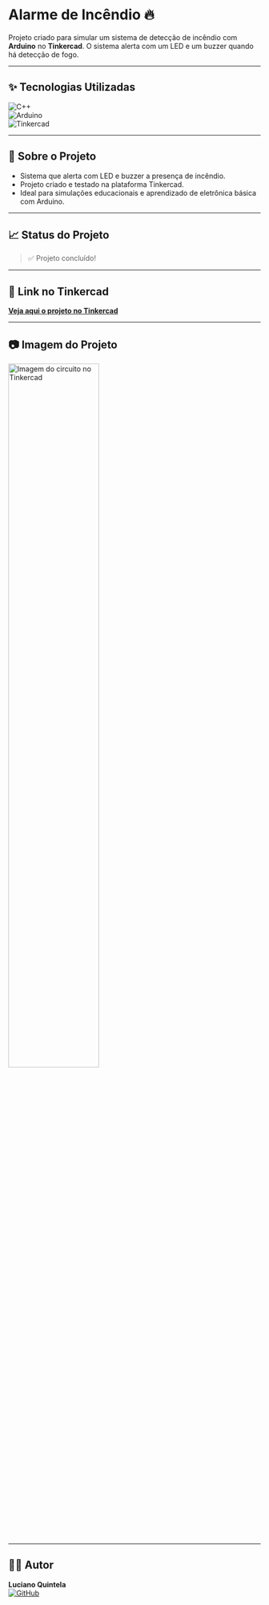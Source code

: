 # Alarme de Incêndio 🔥  
Projeto criado para simular um sistema de detecção de incêndio com **Arduino** no **Tinkercad**. O sistema alerta com um LED e um buzzer quando há detecção de fogo.

---

## ✨ Tecnologias Utilizadas

![C++](https://img.shields.io/badge/C%2B%2B-00599C?style=for-the-badge&logo=c%2B%2B&logoColor=white)  
![Arduino](https://img.shields.io/badge/Arduino-00979D?style=for-the-badge&logo=arduino&logoColor=white)  
![Tinkercad](https://img.shields.io/badge/Tinkercad-F77F00?style=for-the-badge&logo=tinkercad&logoColor=white)

---

## 📜 Sobre o Projeto

- Sistema que alerta com LED e buzzer a presença de incêndio.
- Projeto criado e testado na plataforma Tinkercad.
- Ideal para simulações educacionais e aprendizado de eletrônica básica com Arduino.

---

## 📈 Status do Projeto

> ✅ Projeto concluído!

---

## 🔗 Link no Tinkercad

[**Veja aqui o projeto no Tinkercad**](https://www.tinkercad.com) <!-- Substitua com o link real do seu projeto -->

---

## 📷 Imagem do Projeto

<img src="https://i.postimg.cc/VNwRBpz9/arduino.png" alt="Imagem do circuito no Tinkercad" width="60%" />

---

## 👨‍💻 Autor

**Luciano Quintela**  
[![GitHub](https://img.shields.io/badge/GitHub-000?style=for-the-badge&logo=github&logoColor=white)](https://github.com/Lucianoquintela)

